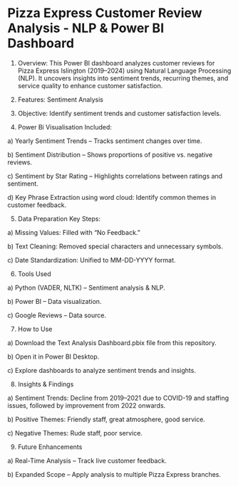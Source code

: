 # Pizza Express Customer Review Analysis - NLP & Power BI Dashboard


1. Overview: This Power BI dashboard analyzes customer reviews for Pizza Express Islington (2019–2024) using Natural Language Processing (NLP). It uncovers insights into sentiment trends, recurring themes, and service quality to enhance customer satisfaction.


2. Features: Sentiment Analysis


3. Objective: Identify sentiment trends and customer satisfaction levels.


4. Power Bi Visualisation Included:

a) Yearly Sentiment Trends – Tracks sentiment changes over time.

b) Sentiment Distribution – Shows proportions of positive vs. negative reviews.

c) Sentiment by Star Rating – Highlights correlations between ratings and sentiment.

d) Key Phrase Extraction using word cloud: Identify common themes in customer feedback.


5. Data Preparation Key Steps:

a) Missing Values: Filled with “No Feedback.”

b) Text Cleaning: Removed special characters and unnecessary symbols.

c) Date Standardization: Unified to MM-DD-YYYY format.


6. Tools Used

a) Python (VADER, NLTK) – Sentiment analysis & NLP.

b) Power BI – Data visualization.

c) Google Reviews – Data source.


7. How to Use

a) Download the Text Analysis Dashboard.pbix file from this repository.

b) Open it in Power BI Desktop.

c) Explore dashboards to analyze sentiment trends and insights.


8. Insights & Findings

a) Sentiment Trends: Decline from 2019–2021 due to COVID-19 and staffing issues, followed by improvement from 2022 onwards.

b) Positive Themes: Friendly staff, great atmosphere, good service.

c) Negative Themes: Rude staff, poor service.


9. Future Enhancements

a) Real-Time Analysis – Track live customer feedback.

b) Expanded Scope – Apply analysis to multiple Pizza Express branches.



